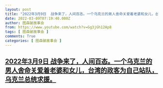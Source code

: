 ```yaml
---
layout: post
title: "2022年3月9日  战争来了，人间百态。一个乌克兰的男人舍命关爱着老婆和女儿，台湾的政客为自己站队，乌克兰总统求援。"
date: 2022-03-09T07:19:40.000Z
author: 图森破故事会
from: https://www.youtube.com/watch?v=Gg3jGh12Ap8
tags: [ 图森破故事会 ]
comments: True
categories: [ 图森破故事会 ]
---
```

<!--1646810380000-->
[2022年3月9日  战争来了，人间百态。一个乌克兰的男人舍命关爱着老婆和女儿，台湾的政客为自己站队，乌克兰总统求援。](https://www.youtube.com/watch?v=Gg3jGh12Ap8)
------

<div>

</div>
